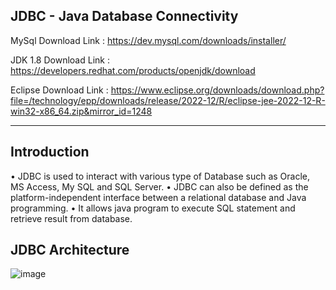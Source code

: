 ## JDBC - Java Database Connectivity

MySql Download Link : https://dev.mysql.com/downloads/installer/

JDK 1.8 Download Link : https://developers.redhat.com/products/openjdk/download

Eclipse Download Link : https://www.eclipse.org/downloads/download.php?file=/technology/epp/downloads/release/2022-12/R/eclipse-jee-2022-12-R-win32-x86_64.zip&mirror_id=1248

----------------------------------------------------------------------------------------------------------------------------------------------------

## Introduction 

•	JDBC is used to interact with various type of Database such as Oracle, MS Access, My SQL and SQL Server. 
•	JDBC can also be defined as the platform-independent interface between a relational database and Java programming. 
•	It allows java program to execute SQL statement and retrieve result from database.

## JDBC Architecture

![image](https://user-images.githubusercontent.com/22477406/223450119-b5a059f5-18a7-4532-a736-60768b275a00.png)



